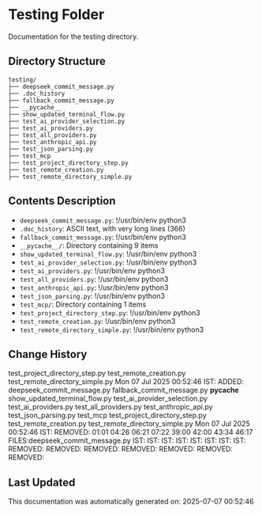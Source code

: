<!-- filepath: /home/michaelnewham/Projects/create_python_project/scripts/testing/aboutthisfolder.md -->
# Testing Folder

Documentation for the testing directory.

## Directory Structure

```
testing/
├── deepseek_commit_message.py
├── .doc_history
├── fallback_commit_message.py
├── __pycache__
├── show_updated_terminal_flow.py
├── test_ai_provider_selection.py
├── test_ai_providers.py
├── test_all_providers.py
├── test_anthropic_api.py
├── test_json_parsing.py
├── test_mcp
├── test_project_directory_step.py
├── test_remote_creation.py
├── test_remote_directory_simple.py
```

## Contents Description

- `deepseek_commit_message.py`: !/usr/bin/env python3
- `.doc_history`: ASCII text, with very long lines (366)
- `fallback_commit_message.py`: !/usr/bin/env python3
- `__pycache__/`: Directory containing 9 items
- `show_updated_terminal_flow.py`: !/usr/bin/env python3
- `test_ai_provider_selection.py`: !/usr/bin/env python3
- `test_ai_providers.py`: !/usr/bin/env python3
- `test_all_providers.py`: !/usr/bin/env python3
- `test_anthropic_api.py`: !/usr/bin/env python3
- `test_json_parsing.py`: !/usr/bin/env python3
- `test_mcp/`: Directory containing 1 items
- `test_project_directory_step.py`: !/usr/bin/env python3
- `test_remote_creation.py`: !/usr/bin/env python3
- `test_remote_directory_simple.py`: !/usr/bin/env python3

## Change History

test_project_directory_step.py
test_remote_creation.py
test_remote_directory_simple.py
Mon 07 Jul 2025 00:52:46 IST: ADDED: deepseek_commit_message.py fallback_commit_message.py __pycache__ show_updated_terminal_flow.py test_ai_provider_selection.py test_ai_providers.py test_all_providers.py test_anthropic_api.py test_json_parsing.py test_mcp test_project_directory_step.py test_remote_creation.py test_remote_directory_simple.py 
Mon 07 Jul 2025 00:52:46 IST: REMOVED:        01:01 04:26 06:21 07:22 39:00 42:00 43:34 46:17 FILES:deepseek_commit_message.py IST: IST: IST: IST: IST: IST: IST: IST: REMOVED: REMOVED: REMOVED: REMOVED: REMOVED: REMOVED: REMOVED: 

## Last Updated

This documentation was automatically generated on: 2025-07-07 00:52:46
